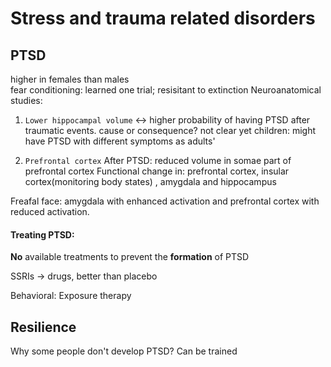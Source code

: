 # Stress and trauma related disorders
## PTSD
higher in females than males  
fear conditioning: learned one trial; resisitant to extinction
Neuroanatomical studies:
1. `Lower hippocampal volume` <-> higher probability of having PTSD after traumatic events.
cause or consequence? not clear yet
children: might have PTSD with different symptoms as adults'

2. `Prefrontal cortex`
After PTSD: reduced volume in somae part of prefrontal cortex
Functional change in: prefrontal cortex, insular cortex(monitoring body states)
, amygdala and hippocampus

Freafal face: amygdala with enhanced activation and prefrontal cortex with reduced activation.

#### Treating PTSD:
__No__ available treatments to prevent the __formation__ of PTSD

SSRIs -> drugs, better than placebo

Behavioral:
Exposure therapy

## Resilience
Why some people don't develop PTSD?
Can be trained
